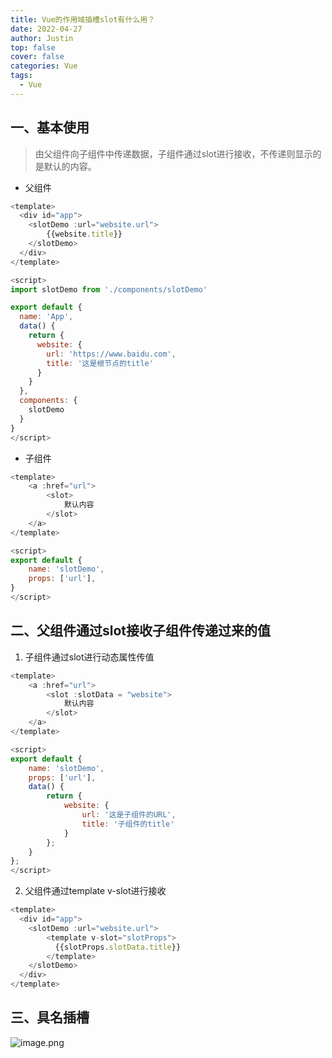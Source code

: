 ```yaml
---
title: Vue的作用域插槽slot有什么用？
date: 2022-04-27
author: Justin
top: false
cover: false
categories: Vue
tags:
  - Vue
---
```


## 一、基本使用
> 由父组件向子组件中传递数据，子组件通过slot进行接收，不传递则显示的是默认的内容。

* 父组件

```js
<template>
  <div id="app">
    <slotDemo :url="website.url">
        {{website.title}}
    </slotDemo>
  </div>
</template>

<script>
import slotDemo from './components/slotDemo'

export default {
  name: 'App',
  data() {
    return {
      website: {
        url: 'https://www.baidu.com',
        title: '这是根节点的title'
      }
    }
  },
  components: {
    slotDemo
  }
}
</script>
```

* 子组件

```js
<template>
    <a :href="url">
        <slot>
            默认内容
        </slot>
    </a>
</template>

<script>
export default {
    name: 'slotDemo',
    props: ['url'],
}
</script>
```

## 二、父组件通过slot接收子组件传递过来的值
1. 子组件通过slot进行动态属性传值

```js
<template>
    <a :href="url">
        <slot :slotData = "website">
            默认内容
        </slot>
    </a>
</template>

<script>
export default {
    name: 'slotDemo',
    props: ['url'],
    data() {
        return {
            website: {
                url: '这是子组件的URL',
                title: '子组件的title'
            }
        };
    }
};
</script>
```

2. 父组件通过template v-slot进行接收

```js
<template>
  <div id="app">
    <slotDemo :url="website.url">
        <template v-slot="slotProps">
          {{slotProps.slotData.title}}
        </template>
    </slotDemo>
  </div>
</template>
```

## 三、具名插槽

![image.png](https://img-blog.csdnimg.cn/img_convert/d7da1e416f57f27a3b7da211f926f7be.png)
